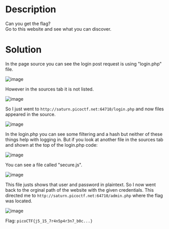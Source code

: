 # Description

Can you get the flag? <br>
Go to this website and see what you can discover.

# Solution

In the page source you can see the login post request is using "login.php" file.

![image](https://user-images.githubusercontent.com/91398631/236641131-c25a1d48-46df-4fc1-9b47-aa0381a7737d.png)

However in the sources tab it is not listed.

![image](https://user-images.githubusercontent.com/91398631/236641149-04d5daea-c0e8-4bf0-b1d1-33266d9069d5.png)

So I just went to ```http://saturn.picoctf.net:64710/login.php``` and now files appeared in the source.

![image](https://user-images.githubusercontent.com/91398631/236641170-f16f2655-12df-43a7-93d5-5bebee028e5c.png)

In the login.php you can see some filtering and a hash but neither of these things help with logging in. But if you look at another file in the sources tab and shown at the top of the login.php code:

![image](https://user-images.githubusercontent.com/91398631/236641220-a7a330a7-bc05-4f0e-bebf-de03b3888156.png)

You can see a file called "secure.js".

![image](https://user-images.githubusercontent.com/91398631/236641230-5bed6648-c150-4dc9-b4fa-ea1b4693398c.png)

This file justs shows that user and password in plaintext. So I now went back to the orginal path of the website with the given credentials. This directed me to ```http://saturn.picoctf.net:64710/admin.php``` where the flag was located.

![image](https://user-images.githubusercontent.com/91398631/236641256-0d86040f-4c94-4845-af5d-a1dd78d99e13.png)

Flag: ```picoCTF{j5_15_7r4n5p4r3n7_b0c...}```

